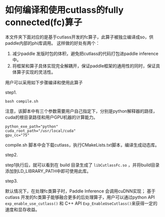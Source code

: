 # 如何编译和使用cutlass的fully connected(fc)算子

本文件夹下面对应的是基于cutlass开发的fc算子，此算子被独立编译成so，供paddle内部的phi库调用。
这样做的好处有两个：
1. 减少paddle 发版时包的体积，避免把cutlass的代码打包进paddle inference中。
2. 将框架和算子具体实现完全解耦开，保证paddle框架的通用性的同时，保证具体算子实现的灵活性。

用户可以采用如下步骤编译和使用此算子

step1.

`bash compile.sh`

注意，该脚本中有三个参数需要用户自己指定下，分别是python解释器的路径，cuda的根目录路径和用户GPU机器的计算能力。
```shell
python_exe_path="python"
cuda_root_path="/usr/local/cuda"
gpu_cc="75"
```
compile.sh 脚本中会下载cutlass，执行CMakeLists.txt脚本，编译生成动态库。


step2.

step1执行后，就可以看到在 build 目录生成了 `libCutlassFc.so` ，并将build目录添加到LD_LIBRARY_PATH中即可使用此库。


step3.

默认情况下，在处理fc类算子时，Paddle Inference 会调用cuDNN实现；
基于 cutlass 开发的fc类算子能够融合更多的后处理算子，用户可以通过python API `exp_enable_use_cutlass()` 和 C++ API `Exp_EnableUseCutlass()`来获得一定的速度和显存收益。
